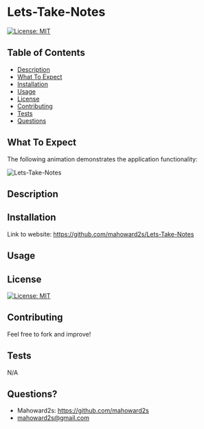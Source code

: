 # Lets-Take-Notes

[![License: MIT](https://img.shields.io/badge/License-MIT-yellow.svg)](https://opensource.org/licenses/MIT)

## Table of Contents
- [Description](#description)
- [What To Expect](#what-to-expect)
- [Installation](#installation)
- [Usage](#usage)
- [License](#license)
- [Contributing](#contributing)
- [Tests](#tests)
- [Questions](#questions)

## What To Expect

The following animation demonstrates the application functionality:

![Lets-Take-Notes]()

## Description


## Installation
Link to website:
https://github.com/mahoward2s/Lets-Take-Notes

## Usage 

## License
[![License: MIT](https://img.shields.io/badge/License-MIT-yellow.svg)](https://opensource.org/licenses/MIT)

## Contributing
Feel free to fork and improve!

## Tests
N/A

## Questions?
- Mahoward2s: https://github.com/mahoward2s
- mahoward2s@gmail.com